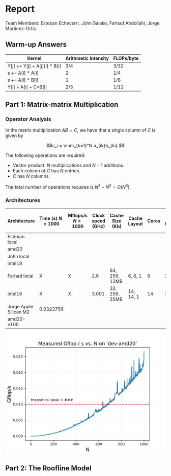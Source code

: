 # Report

Team Members: Esteban Echeverri, John Salako, Farhad Abdollahi, Jorge Martinez-Ortiz.

## Warm-up Answers

Kernel | Arithmetic Intensity | FLOPs/byte
--|--|--
Y[j] += Y[j] + A[j][i] * B[i] | 3/4   | 3/32 
s += A[i] * A[i]              | 2     | 1/4
s += A[i] * B[i]              | 1     | 1/8
Y[i] = A[i] + C*B[i]          | 2/3   | 1/12

## Part 1: Matrix-matrix Multiplication

### Operator Analysis
In the matrix multiplication $AB = C$, we have that a single column of $C$ is given by

$$c_i = \sum_{k=1}^N a_{ik}b_{ki}.$$

The following operations are required:
- Vector product: $N$ multiplications and $N-1$ additions.
- Each column of $C$ has $N$ entries.
- $C$ has $N$ columns.

The total number of operations requires is $N^3-N^2=O(N^3)$.

### Architectures 

 Architecture | Time (s) $N=1000$|Mflops/s $N=1000$ | Clock speed (GHz) | Cache Size (Kb)| Cache Layout | Cores | Theoretical Peak Performance (GFlops/s)|
--|--|--|--|--|--|--|--|
Esteban local           | |||
amd20                   | |||
John local              | |||
intel18                 | |||
Farhad local            |X |X | 2.6  | 64, 256, 12MB | 6, 6, 1 | 6  | 249.6
intel16                 |X |X | 3.001| 32, 256, 35MB | 14, 14, 1 | 14 | 336.11
Jorge Apple Silicon M2  |0.0323759 |||
amd20-v100              | |||

![img1](/analysis/sample.png)

## Part 2: The Roofline Model